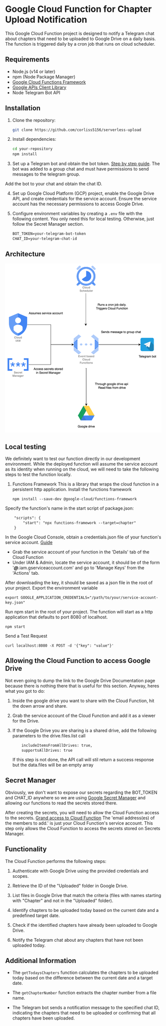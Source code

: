 # Google Cloud Function for Chapter Upload Notification

This Google Cloud Function project is designed to notify a Telegram chat about chapters that need to be uploaded to Google Drive on a daily basis. The function is triggered daily by a cron job that runs on cloud scheduler. 

## Requirements
- Node.js (v14 or later)
- npm (Node Package Manager)
- [Google Cloud Functions Framework](https://cloud.google.com/functions/docs/functions-framework)
- [Google APIs Client Library](https://developers.google.com/drive/api/guides/about-sdk) 
- Node Telegram Bot API

## Installation

1. Clone the repository:

    ```bash
    git clone https://github.com/corliss5156/serverless-upload
    ```

2. Install dependencies:

    ```bash
    cd your-repository
    npm install
    ```

3. Set up a Telegram bot and obtain the bot token. [Step by step guide](https://core.telegram.org/bots/features#creating-a-new-bot). 
The bot was added to a group chat and must have permissions to send messages to the telegram group. 

Add the bot to your chat and obtain the chat ID.

4. Set up Google Cloud Platform (GCP) project, enable the Google Drive API, and create credentials for the service account. Ensure the service account has the necessary permissions to access Google Drive.

5. Configure environment variables by creating a `.env` file with the following content. You only need this for local testing. Otherwise, just follow the Secret Manager section. 

    ```plaintext
    BOT_TOKEN=your-telegram-bot-token
    CHAT_ID=your-telegram-chat-id
    ```

## Architecture 
![Alt text](architecture.png)

## Local testing
We definitely want to test our function directly in our development environment. While the deployed function will assume the service account as its identity when running on the cloud, we will need to take the following steps to test the function locally. 

1) Functions Framework 
This is a library that wraps the cloud function in a persistent http application. Install the functions framework 
    ```
    npm install --save-dev @google-cloud/functions-framework
    ```

Specify the function's name in the start script of package.json: 
```
    "scripts": {
        "start": "npx functions-framework --target=chapter"
    }
```

In the Google Cloud Console, obtain a credentials.json file of your function's service account. [Guide](https://cloud.google.com/iam/docs/keys-create-delete)

- Grab the service account of your function in the 'Details' tab of the Cloud Function
- Under IAM & Admin, locate the service account, it should be of the form '***@***.iam.gserviceaccount.com' and go to 'Manage Keys' from the 'Actions' tab. 

After downloading the key, it should be saved as a json file in the root of your project. Export the environment variable
```
export GOOGLE_APPLICATION_CREDENTIALS="/path/to/your/service-account-key.json"
```

Run npm start in the root of your project. The function will start as a http application that defaults to port 8080 of localhost. 
```
npm start
```

Send a Test Request
```
curl localhost:8080 -X POST -d '{"key": "value"}'
```

## Allowing the Cloud Function to access Google Drive 

Not even going to dump the link to the Google Drive Documentation page because there is nothing there that is useful for this section. Anyway, heres what you got to do: 

1. Inside the google drive you want to share with the Cloud Function, hit the down arrow and share. 

2. Grab the service account of the Cloud Function and add it as a viewer for the Drive. 

3. If the Google Drive you are sharing is a shared drive, add the following parameters to the drive.files.list call 
    ```
        includeItemsFromAllDrives: true, 
        supportsAllDrives: true
    ```
    If this step is not done, the API call will stil return a success response but the data.files will be an empty array 

## Secret Manager 

Obviously, we don't want to expose our secrets regarding the BOT_TOKEN and CHAT_ID anywhere so we are using [Google Secret Manager](https://cloud.google.com/secret-manager/docs/create-secret-quickstart) and allowing our functions to read the secrets stored there. 

After creating the secrets, you will need to allow the Cloud Function access to the secrets. 
[Grand access to Cloud Function](https://cloud.google.com/functions/docs/configuring/secrets)
The 'email address(es) of the members to add.' is just your Cloud Function's service account. This step only allows the Cloud Function to access the secrets stored on Secrets Manager. 


## Functionality

The Cloud Function performs the following steps:

1. Authenticate with Google Drive using the provided credentials and scopes.

2. Retrieve the ID of the "Uploaded" folder in Google Drive.

3. List files in Google Drive that match the criteria (files with names starting with "Chapter" and not in the "Uploaded" folder).

4. Identify chapters to be uploaded today based on the current date and a predefined target date.

5. Check if the identified chapters have already been uploaded to Google Drive.

6. Notify the Telegram chat about any chapters that have not been uploaded today.

## Additional Information

- The `getTodaysChapters` function calculates the chapters to be uploaded today based on the difference between the current date and a target date.

- The `getChapterNumber` function extracts the chapter number from a file name.

- The Telegram bot sends a notification message to the specified chat ID, indicating the chapters that need to be uploaded or confirming that all chapters have been uploaded.